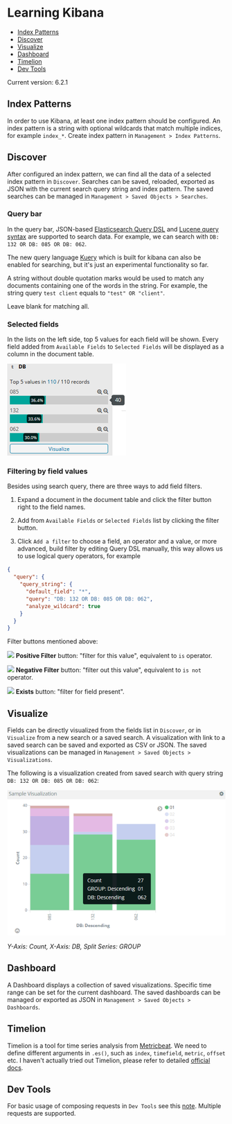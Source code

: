 # Learning Kibana

* [Index Patterns](#index-patterns)
* [Discover](#discover)
* [Visualize](#visualize)
* [Dashboard](#dashboard)
* [Timelion](#timelion)
* [Dev Tools](#dev-tools)

Current version: 6.2.1

## Index Patterns

In order to use Kibana, at least one index pattern should be configured. An index pattern is a string with optional wildcards that match multiple indices, for example `index_*`. Create index pattern in `Management > Index Patterns`.

## Discover

After configured an index pattern, we can find all the data of a selected index pattern in `Discover`. Searches can be saved, reloaded, exported as JSON with the current search query string and index pattern. The saved searches can be managed in `Management > Saved Objects > Searches`.

### Query bar

In the query bar, JSON-based [Elasticsearch Query DSL](https://www.elastic.co/guide/en/elasticsearch/reference/current/query-dsl-query-string-query.html) and [Lucene query syntax](https://www.elastic.co/guide/en/kibana/current/lucene-query.html) are supported to search data. For example, we can search with `DB: 132 OR DB: 085 OR DB: 062`.

The new query language [Kuery](https://www.elastic.co/guide/en/kibana/current/kuery-query.html) which is built for kibana can also be enabled for searching, but it's just an experimental functionality so far.

A string without double quotation marks would be used to match any documents containing one of the words in the string. For example, the string query `test client` equals to `"test" OR "client"`.

Leave blank for matching all.

### Selected fields

In the lists on the left side, top 5 values for each field will be shown. Every field added from `Available Fields` to `Selected Fields` will be displayed as a column in the document table.

![](https://github.com/YuKitAs/tech-note/blob/master/search-engine/screenshots/kibana-field-list.PNG)

### Filtering by field values

Besides using search query, there are three ways to add field filters.

1. Expand a document in the document table and click the filter button right to the field names.

2. Add from `Available Fields` or `Selected Fields` list by clicking the filter button.

3. Click `Add a filter` to choose a field, an operator and a value, or more advanced, build filter by editing Query DSL manually, this way allows us to use logical query operators, for example

```json
{
  "query": {
    "query_string": {
      "default_field": "*",
      "query": "DB: 132 OR DB: 085 OR DB: 062",
      "analyze_wildcard": true
    }
  }
}
```

Filter buttons mentioned above:

![](https://www.elastic.co/guide/en/kibana/current/images/PositiveFilter.jpg) **Positive Filter** button: "filter for this value", equivalent to `is` operator.

![](https://www.elastic.co/guide/en/kibana/current/images/NegativeFilter.jpg) **Negative Filter** button: "filter out this value", equivalent to `is not` operator.

![](https://www.elastic.co/guide/en/kibana/current/images/ExistsButton.jpg) **Exists** button: "filter for field present".

## Visualize

Fields can be directly visualized from the fields list in `Discover`, or in `Visualize` from a new search or a saved search. A visualization with link to a saved search can be saved and exported as CSV or JSON. The saved visualizations can be managed in `Management > Saved Objects > Visualizations`.

The following is a visualization created from saved search with query string `DB: 132 OR DB: 085 OR DB: 062`:

![](https://github.com/YuKitAs/tech-note/blob/master/search-engine/screenshots/kibana-visualization-example.PNG)

_Y-Axis: Count, X-Axis: DB, Split Series: GROUP_


## Dashboard

A Dashboard displays a collection of saved visualizations. Specific time range can be set for the current dashboard. The saved dashboards can be managed or exported as JSON in `Management > Saved Objects > Dashboards`.

## Timelion

Timelion is a tool for time series analysis from [Metricbeat](https://www.elastic.co/guide/en/beats/metricbeat/current/index.html). We need to define different arguments in `.es()`, such as `index`, `timefield`, `metric`, `offset` etc. I haven't actually tried out Timelion, please refer to detailed [official docs](https://www.elastic.co/guide/en/kibana/current/timelion-getting-started.html).

## Dev Tools

For basic usage of composing requests in `Dev Tools` see this [note](https://github.com/YuKitAs/tech-note/blob/master/search-engine/basic-usage-of-elasticsearch-and-kibana.md). Multiple requests are supported.
